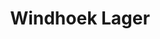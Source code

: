---
title: 'Windhoek Lager'
description: 'Lorem ipsum dolor sit amet consectetur adipisicing elit. Obcaecati sint cumque voluptatem cupiditate odit corporis.'
price: 19
---